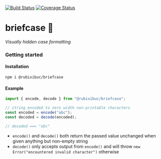 [![Build Status](https://travis-ci.org/rubixibuc/briefcase.svg?branch=master)](https://travis-ci.org/rubixibuc/briefcase) [![Coverage Status](https://coveralls.io/repos/github/rubixibuc/briefcase/badge.svg?branch=master)](https://coveralls.io/github/rubixibuc/briefcase?branch=master)

# briefcase 💼

_Visually hidden case formatting_

### Getting started

#### Installation

```shell script
npm i @rubixibuc/briefcase
```

#### Example

```js
import { encode, decode } from "@rubixibuc/briefcase";

// string encoded to zero width non-printable characters
const encoded = encode("abc");
const decoded = decode(encoded);

// decoded === "abc"
```

- `encode()` and `decode()` both return the passed value unchanged when given anything but non-empty string
- `decode()` only accepts output from `encode()` and will throw `new Error("encountered invalid character")` otherwise
